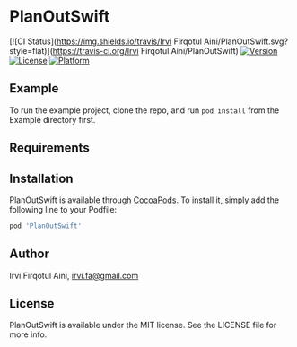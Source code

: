 # PlanOutSwift

[![CI Status](https://img.shields.io/travis/Irvi Firqotul Aini/PlanOutSwift.svg?style=flat)](https://travis-ci.org/Irvi Firqotul Aini/PlanOutSwift)
[![Version](https://img.shields.io/cocoapods/v/PlanOutSwift.svg?style=flat)](https://cocoapods.org/pods/PlanOutSwift)
[![License](https://img.shields.io/cocoapods/l/PlanOutSwift.svg?style=flat)](https://cocoapods.org/pods/PlanOutSwift)
[![Platform](https://img.shields.io/cocoapods/p/PlanOutSwift.svg?style=flat)](https://cocoapods.org/pods/PlanOutSwift)

## Example

To run the example project, clone the repo, and run `pod install` from the Example directory first.

## Requirements

## Installation

PlanOutSwift is available through [CocoaPods](https://cocoapods.org). To install
it, simply add the following line to your Podfile:

```ruby
pod 'PlanOutSwift'
```

## Author

Irvi Firqotul Aini, irvi.fa@gmail.com

## License

PlanOutSwift is available under the MIT license. See the LICENSE file for more info.
